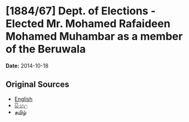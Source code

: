 # [1884/67] Dept. of Elections - Elected Mr. Mohamed Rafaideen Mohamed Muhambar as a member of the Beruwala

**Date:** 2014-10-18

## Original Sources

- [English](https://documents.gov.lk/view/extra-gazettes/2014/10/1884-67_E.pdf)
- [සිංහල](https://documents.gov.lk/view/extra-gazettes/2014/10/1884-67_S.pdf)
- [தமிழ்](https://documents.gov.lk/view/extra-gazettes/2014/10/1884-67_T.pdf)
